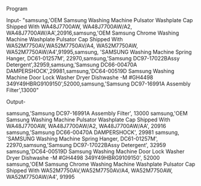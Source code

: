 Program

Input-
"samsung,'OEM Samsung Washing Machine Pulsator Washplate Cap Shipped With WA48J7700AW, WA48J7700AW/A2, WA48J7700AW/AA',20916,samsung,'OEM Samsung Chrome Washing Machine Washplate Pulsator Cap Shipped With WA52M7750AV,WA52M7750AV/A4, WA52M7750AW, WA52M7750AW/A4',91995,samsung, 'SAMSUNG Washing Machine Spring Hanger, DC61-01257M', 22970,samsung,'Samsung DC97-17022BAssy Detergent',32959,samsung,'Samsung DC66-00470A DAMPERSHOCK',29981,samsung,'DC64-00519D Samsung Washing Machine Door Lock Washer Dryer Dishwashe -M #GH4498 349Y49HBRG9109150',52000,samsung,'Samsung DC97-16991A Assembly Filter',13000"

Output-

samsung,'Samsung DC97-16991A Assembly Filter', 13000
samsung,'OEM Samsung Washing Machine Pulsator Washplate Cap Shipped With WA48J7700AW, WA48J7700AW/A2, WA48J7700AW/AA', 20916
samsung,'Samsung DC66-00470A DAMPERSHOCK', 29981
samsung, 'SAMSUNG Washing Machine Spring Hanger, DC61-01257M', 22970,samsung,'Samsung DC97-17022BAssy Detergent', 32959
samsung,'DC64-00519D Samsung Washing Machine Door Lock Washer Dryer Dishwashe -M #GH4498 349Y49HBRG9109150', 52000
samsung,'OEM Samsung Chrome Washing Machine Washplate Pulsator Cap Shipped With WA52M7750AV,WA52M7750AV/A4, WA52M7750AW, WA52M7750AW/A4', 91995
